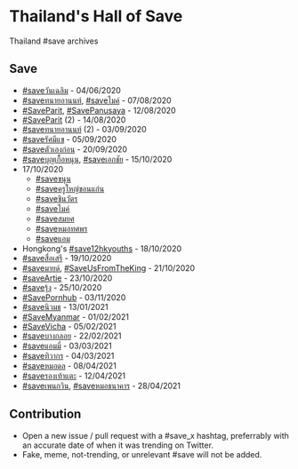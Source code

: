 # Thailand's Hall of Save

Thailand #save archives

## Save

- [#saveวันเฉลิม](https://twitter.com/search?q=%23saveวันเฉลิม) - 04/06/2020
- [#saveทนายอานนท์](https://twitter.com/search?q=%23saveทนายอานนท์), [#saveไมค์](https://twitter.com/search?q=%23saveไมค์) - 07/08/2020
- [#SaveParit](https://twitter.com/search?q=%23SaveParit), [#SavePanusaya](https://twitter.com/search?q=%23SavePanusaya) - 12/08/2020
- [#SaveParit](https://twitter.com/search?q=%23SaveParit) (2) - 14/08/2020
- [#saveทนายอานนท์](https://twitter.com/search?q=%23saveทนายอานนท์) (2) - 03/09/2020
- [#saveรัศมีแข](https://twitter.com/search?q=%23saveรัศมีแข) - 05/09/2020
- [#saveตัวเองก่อน](https://twitter.com/search?q=%23saveตัวเองก่อน) - 20/09/2020
- [#saveบุญเกื้อหนุน](https://twitter.com/search?q=%23saveบุญเกื้อหนุน), [#saveเอกชัย](https://twitter.com/search?q=%23saveเอกชัย) - 15/10/2020
- 17/10/2020
  - [#saveขนุน](https://twitter.com/hashtag/saveขนุน)
  - [#saveครูใหญ่ขอนแก่น](https://twitter.com/hashtag/saveครูใหญ่ขอนแก่น)
  - [#saveชินวัตร](https://twitter.com/hashtag/saveชินวัตร)
  - [#saveไมค์](https://twitter.com/hashtag/saveไมค์)
  - [#saveสมยศ](https://twitter.com/hashtag/saveสมยศ)
  - [#saveหมอทศพร](https://twitter.com/hashtag/saveหมอทศพร)
  - [#saveแอม](https://twitter.com/hashtag/saveแอม)
- Hongkong's [#save12hkyouths](https://twitter.com/hashtag/save12hkyouths) - 18/10/2020
- [#saveสื่อเสรี](https://twitter.com/hashtag/saveสื่อเสรี) - 19/10/2020
- [#saveมายด์](https://twitter.com/hashtag/saveมายด์), [#SaveUsFromTheKing](https://twitter.com/hashtag/SaveUsFromTheKing) - 21/10/2020
- [#saveArtie](https://twitter.com/hashtag/saveArtie) - 23/10/2020
- [#saveรุ้ง](https://twitter.com/hashtag/saveรุ้ง) - 25/10/2020
- [#SavePornhub](https://twitter.com/hashtag/SavePornhub) - 03/11/2020
- [#saveนิวมธ](https://twitter.com/hashtag/saveนิวมธ) - 13/01/2021
- [#SaveMyanmar](https://twitter.com/hashtag/SaveMyanmar) - 01/02/2021
- [#SaveVicha](https://twitter.com/hashtag/SaveVicha) - 05/02/2021
- [#saveบางกลอย](https://twitter.com/hashtag/saveบางกลอย) - 22/02/2021
- [#saveแอมมี่](https://twitter.com/hashtag/saveแอมมี่) - 03/03/2021
- [#saveทิวากร](https://twitter.com/hashtag/saveทิวากร) - 04/03/2021
- [#saveหมอดล](https://twitter.com/hashtag/saveหมอดล) - 08/04/2021
- [#saveรองเท้าแตะ](https://twitter.com/hashtag/saveรองเท้าแตะ) - 12/04/2021
- [#saveเพนกวิน](https://twitter.com/hashtag/saveเพนกวิน), [#saveหมอธนาคาร](https://twitter.com/hashtag/saveหมอธนาคาร) - 28/04/2021

## Contribution

- Open a new issue / pull request with a #save_x hashtag, preferrably with an accurate date of when it was trending on Twitter.
- Fake, meme, not-trending, or unrelevant #save will not be added.
